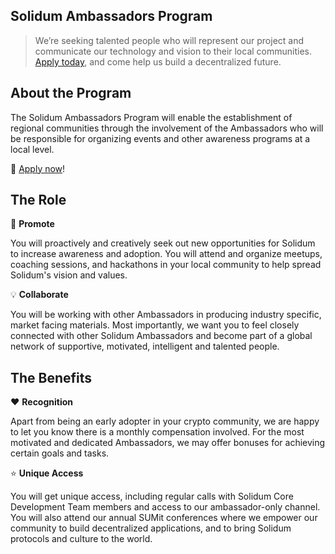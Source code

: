 ## Solidum Ambassadors Program
> We’re seeking talented people who will represent our project and communicate our technology and vision to their local communities. [Apply today](https://goo.gl/forms/sEiD7tjRYMZpoL892), and come help us build a decentralized future.

## About the Program
The Solidum Ambassadors Program will enable the establishment of regional communities through the involvement of the Ambassadors who will be responsible for organizing events and other awareness programs at a local level.

:couple: [Apply now](https://goo.gl/forms/sEiD7tjRYMZpoL892)!

## The Role

:handshake: **Promote**

You will proactively and creatively seek out new opportunities for Solidum to increase awareness and adoption. You will attend and organize meetups, coaching sessions, and hackathons in your local community to help spread Solidum's vision and values.

:bulb: **Collaborate**

You will be working with other Ambassadors in producing industry specific, market facing materials. Most importantly, we want you to feel closely connected with other Solidum Ambassadors and become part of a global network of supportive, motivated, intelligent and talented people.

## The Benefits

:heart: **Recognition**

Apart from being an early adopter in your crypto community, we are happy to let you know there is a monthly compensation involved. For the most motivated and dedicated Ambassadors, we may offer bonuses for achieving certain goals and tasks.

:star: **Unique Access**

You will get unique access, including regular calls with Solidum Core Development Team members and access to our ambassador-only channel. You will also attend our annual SUMit conferences where we empower our community to build decentralized applications, and to bring Solidum protocols and culture to the world.
